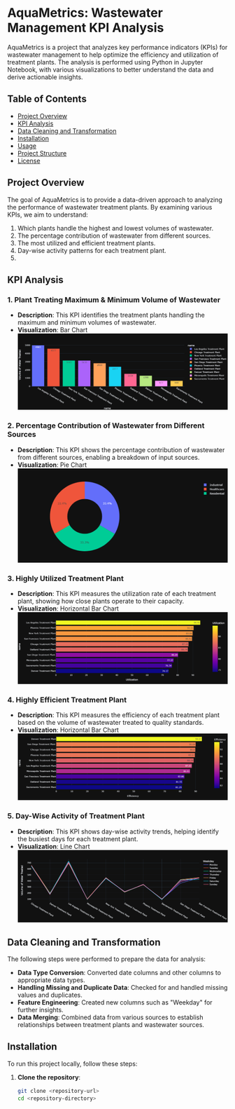 # AquaMetrics: Wastewater Management KPI Analysis

AquaMetrics is a project that analyzes key performance indicators (KPIs) for wastewater management to help optimize the efficiency and utilization of treatment plants. The analysis is performed using Python in Jupyter Notebook, with various visualizations to better understand the data and derive actionable insights.
 

## Table of Contents
- [Project Overview](#project-overview)
- [KPI Analysis](#kpi-analysis) 
- [Data Cleaning and Transformation](#data-cleaning-and-transformation) 
- [Installation](#installation)
- [Usage](#usage)
- [Project Structure](#project-structure) 
- [License](#license)
 
## Project Overview
 
The goal of AquaMetrics is to provide a data-driven approach to analyzing the performance of wastewater treatment plants. By examining various KPIs, we aim to understand:
1. Which plants handle the highest and lowest volumes of wastewater.
2. The percentage contribution of wastewater from different sources.
3. The most utilized and efficient treatment plants.
4. Day-wise activity patterns for each treatment plant.
5. 

## KPI Analysis

### 1. Plant Treating Maximum & Minimum Volume of Wastewater
- **Description**: This KPI identifies the treatment plants handling the maximum and minimum volumes of wastewater.
- **Visualization**: Bar Chart
![KPI 1: Volume of Wastewater Treated by Plants](https://github.com/Usama00004/AquaMetrics/blob/main/Images/KPI_1.png)

### 2. Percentage Contribution of Wastewater from Different Sources
- **Description**: This KPI shows the percentage contribution of wastewater from different sources, enabling a breakdown of input sources.
- **Visualization**: Pie Chart
![KPI 2: Contribution of Wastewater from Different Sources](https://github.com/Usama00004/AquaMetrics/blob/main/Images/KPI_2.png)

### 3. Highly Utilized Treatment Plant
- **Description**: This KPI measures the utilization rate of each treatment plant, showing how close plants operate to their capacity.
- **Visualization**: Horizontal Bar Chart
![KPI 3: Utilization of Treatment Plants](https://github.com/Usama00004/AquaMetrics/blob/main/Images/KPI_3.png)

### 4. Highly Efficient Treatment Plant
- **Description**: This KPI measures the efficiency of each treatment plant based on the volume of wastewater treated to quality standards.
- **Visualization**: Horizontal Bar Chart
![KPI 4: Efficiency of Treatment Plants](https://github.com/Usama00004/AquaMetrics/blob/main/Images/KPI_4.png)

### 5. Day-Wise Activity of Treatment Plant
- **Description**: This KPI shows day-wise activity trends, helping identify the busiest days for each treatment plant.
- **Visualization**: Line Chart
![KPI 5: Day-Wise Activity of Treatment Plants](https://github.com/Usama00004/AquaMetrics/blob/main/Images/KPI_5.png)

## Data Cleaning and Transformation

The following steps were performed to prepare the data for analysis:
- **Data Type Conversion**: Converted date columns and other columns to appropriate data types.
- **Handling Missing and Duplicate Data**: Checked for and handled missing values and duplicates.
- **Feature Engineering**: Created new columns such as "Weekday" for further insights.
- **Data Merging**: Combined data from various sources to establish relationships between treatment plants and wastewater sources.

## Installation

To run this project locally, follow these steps:

1. **Clone the repository**:
   ```bash
   git clone <repository-url>
   cd <repository-directory> 
